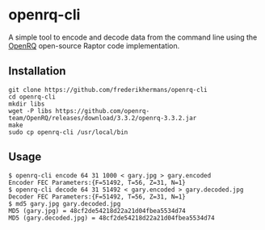# openrq-cli #

A simple tool to encode and decode data from the command line using the
[OpenRQ](https://github.com/openrq-team/OpenRQ) open-source Raptor code
implementation.

## Installation ##

    git clone https://github.com/frederikhermans/openrq-cli
    cd openrq-cli
    mkdir libs
    wget -P libs https://github.com/openrq-team/OpenRQ/releases/download/3.3.2/openrq-3.3.2.jar
    make
    sudo cp openrq-cli /usr/local/bin

## Usage ##

    $ openrq-cli encode 64 31 1000 < gary.jpg > gary.encoded
    Encoder FEC Parameters:{F=51492, T=56, Z=31, N=1}
    $ openrq-cli decode 64 31 51492 < gary.encoded > gary.decoded.jpg
    Decoder FEC Parameters:{F=51492, T=56, Z=31, N=1}
    $ md5 gary.jpg gary.decoded.jpg
    MD5 (gary.jpg) = 48cf2de54218d22a21d04fbea5534d74
    MD5 (gary.decoded.jpg) = 48cf2de54218d22a21d04fbea5534d74
